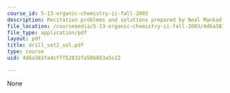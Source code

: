 ```yaml
---
course_id: 5-13-organic-chemistry-ii-fall-2003
description: Recitation problems and solutions prepared by Neal Mankad.
file_location: /coursemedia/5-13-organic-chemistry-ii-fall-2003/4d6a381fa4cfff52832fa50b683a5c22_drill_set2_sol.pdf
file_type: application/pdf
layout: pdf
title: drill_set2_sol.pdf
type: course
uid: 4d6a381fa4cfff52832fa50b683a5c22

---
```

None